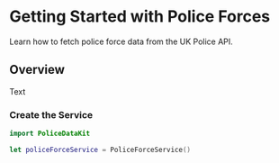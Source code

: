 # Getting Started with Police Forces

Learn how to fetch police force data from the UK Police API.

## Overview

<!--@START_MENU_TOKEN@-->Text<!--@END_MENU_TOKEN@-->

### Create the Service

```swift
import PoliceDataKit

let policeForceService = PoliceForceService()
```
